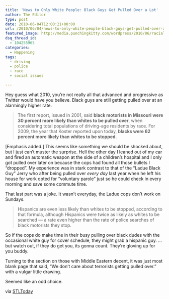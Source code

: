 ```yaml
---
title: 'News to Only White People: Black Guys Get Pulled Over a Lot'
author: The Editor
type: post
date: 2010-06-04T12:00:21+00:00
url: /2010/06/04/news-to-only-white-people-black-guys-get-pulled-over-a-lot/
featured_image: http://media.punchingkitty.com/wordpress/2010/06/racial_profiling.jpeg
dsq_thread_id:
  - 104255965
categories:
  - Happening
tags:
  - driving
  - police
  - race
  - social issues

---
```

Hey guess what 2010, you&#8217;re not really all that advanced and progressive as Twitter would have you believe. Black guys are still getting pulled over at an alarmingly higher rate.

> The first report, issued in 2001, said **black motorists in Missouri were 30 percent more likely than whites to be pulled over**, when considering total populations of driving-age residents by race. For 2009, the year that Koster reported upon today, **blacks were 62 percent more likely than whites to be stopped**.

[Emphasis added.] This seems like something we should be shocked about, but I just can&#8217;t muster the surprise. Hell the other day I leaned out of my car and fired an automatic weapon at the side of a children&#8217;s hospital and I only got pulled over later on because the cops had found all those bullets I &#8220;dropped&#8221;. My experience was in stark contrast to that of the &#8220;Ladue Black Guy&#8221; Jerry who after being pulled over _every day_ last year when he left his house for work opted for &#8220;voluntary parole&#8221; just so he could check in every morning and save some commute time.

That last part was a joke. It wasn&#8217;t everyday, the Ladue cops don&#8217;t work on Sundays.

> Hispanics are even less likely than whites to be stopped, according to that formula, although Hispanics were twice as likely as whites to be searched &#8212; a rate even higher than the rate of police searches of black motorists they stop.

So if the cops do make time in their busy pulling over black dudes with the occasional white guy for cover schedule, they might grab a hispanic guy. &#8230;but watch out, if they do get you, its gonna count. They&#8217;re gloving up for you buddy.

Turning to the section on those with Middle Eastern decent, it was just most blank page that said, &#8220;We don&#8217;t care about terrorists getting pulled over.&#8221; with a vulgar little drawing.

Seemed like an odd choice.

via <a href="http://www.stltoday.com/stltoday/news/stories.nsf/missouristatenews/story/E588DF822529EA5C86257735004725CE?OpenDocument" target="_blank">STLToday</a>